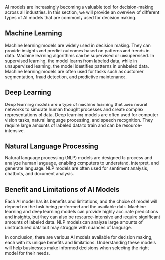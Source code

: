 

AI models are increasingly becoming a valuable tool for decision-making across all industries. In this section, we will provide an overview of different types of AI models that are commonly used for decision making.

Machine Learning
----------------

Machine learning models are widely used in decision making. They can provide insights and predict outcomes based on patterns and trends in data. Machine learning algorithms can be supervised or unsupervised. In supervised learning, the model learns from labeled data, while in unsupervised learning, the model identifies patterns in unlabeled data. Machine learning models are often used for tasks such as customer segmentation, fraud detection, and predictive maintenance.

Deep Learning
-------------

Deep learning models are a type of machine learning that uses neural networks to simulate human thought processes and create complex representations of data. Deep learning models are often used for computer vision tasks, natural language processing, and speech recognition. They require large amounts of labeled data to train and can be resource-intensive.

Natural Language Processing
---------------------------

Natural language processing (NLP) models are designed to process and analyze human language, enabling computers to understand, interpret, and generate language. NLP models are often used for sentiment analysis, chatbots, and document analysis.

Benefit and Limitations of AI Models
------------------------------------

Each AI model has its benefits and limitations, and the choice of model will depend on the task being performed and the available data. Machine learning and deep learning models can provide highly accurate predictions and insights, but they can also be resource-intensive and require significant amounts of labeled data. NLP models can analyze large amounts of unstructured data but may struggle with nuances of language.

In conclusion, there are various AI models available for decision making, each with its unique benefits and limitations. Understanding these models will help businesses make informed decisions when selecting the right model for their needs.
